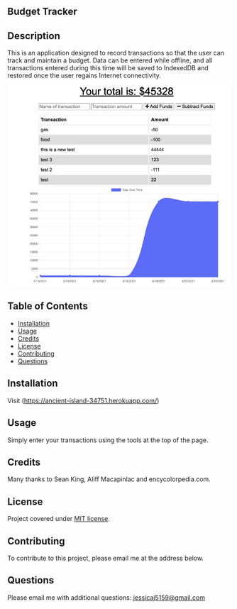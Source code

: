 ## Budget Tracker

## Description
This is an application designed to record transactions so that the user can track and maintain a budget. Data can be entered while offline, and all transactions entered during this time will be saved to IndexedDB and restored once the user regains Internet connectivity. 


![Screenshot of app](/images/screenshot.png "Budget Tracker")


## Table of Contents
* [Installation](#installation)
* [Usage](#usage)
* [Credits](#credits)
* [License](#license)
* [Contributing](#contributing)
* [Questions](#Questions)
  

## Installation
Visit (https://ancient-island-34751.herokuapp.com/)

## Usage
Simply enter your transactions using the tools at the top of the page. 

## Credits
Many thanks to Sean King, Aliff Macapinlac and encycolorpedia.com.

## License
Project covered under [MIT license](https://choosealicense.com/licenses/mit/).

## Contributing
To contribute to this project, please email me at the address below. 

## Questions  

Please email me with additional questions: jessicaj5159@gmail.com